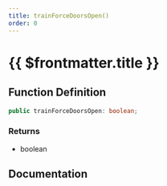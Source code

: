 ```yaml
---
title: trainForceDoorsOpen()
order: 0
---
```


# {{ $frontmatter.title }}

<!--@include: ./trainForceDoorsOpen_partial_header.md-->

## Function Definition

```ts
public trainForceDoorsOpen: boolean;
```

### Returns

* boolean

## Documentation

<!--@include: ./trainForceDoorsOpen_partial_footer.md-->
